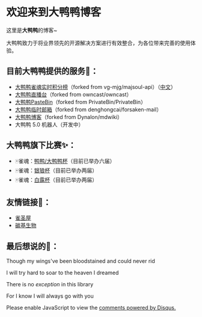 # 欢迎来到大鸭鸭博客

这里是**大鸭鸭**的博客~

大鸭鸭致力于将业界领先的开源解决方案进行有效整合，为各位带来完善的使用体验。

## 目前大鸭鸭提供的服务🔭：

- [大鸭鸭雀魂实时积分榜](https://mj00.top)（forked from vg-mjg/majsoul-api）（[中文](https://cn.mj00.top)）
- [大鸭鸭直播台](https://live.mj00.top)（forked from owncast/owncast）
- [大鸭鸭PasteBin](https://bin.mj00.top)（forked from PrivateBin/PrivateBin）
- [大鸭鸭临时邮箱](https://mail.mj00.top)（forked from denghongcai/forsaken-mail）
- [大鸭鸭博客](https://cyber.mj00.top/blog)（forked from Dynalon/mdwiki）
- 大鸭鸭 5.0 机器人（开发中）

## 大鸭鸭旗下比赛✨：

- 🀄雀魂：[鸭鸭/大鸭鸭杯](https://cyber.mj00.top/yaya.html)（目前已举办六届）
- 🀄雀魂：[银狼杯](https://cyber.mj00.top/yinlang.html)（目前已举办两届）
- 🀄雀魂：[白露杯](https://cyber.mj00.top/bailu.html)（目前已举办两届）

## 友情链接💁：

- [雀圣屋](https://qm.qq.com/q/BQ3MroTTYO)
- [碳基生物](https://qm.qq.com/q/alePLcAm8E)

## 最后想说的💬：

Though my wings've been bloodstained and could never rid

I will try hard to soar to the heaven I dreamed

There is no *exception* in this library

For I know I will always go with you

<div id="disqus_thread"></div>
<script>
    
    var disqus_config = function () {
    this.page.url = 'https://cyber.mj00.top/blog';  // Replace PAGE_URL with your page's canonical URL variable
    this.page.identifier = 'blog'; // Replace PAGE_IDENTIFIER with your page's unique identifier variable
    };
    
    (function() { // DON'T EDIT BELOW THIS LINE
    var d = document, s = d.createElement('script');
    s.src = 'https://mj00-top.disqus.com/embed.js';
    s.setAttribute('data-timestamp', +new Date());
    (d.head || d.body).appendChild(s);
    })();
</script>
<noscript>Please enable JavaScript to view the <a href="https://disqus.com/?ref_noscript">comments powered by Disqus.</a></noscript>
